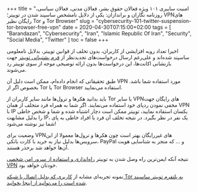 +++
title = "امنیت سایبری ۱۰۱ ویژه فعالان حقوق بشر، فعالان مدنی، فعالان سیاسی، روزنامه نگاران و براندازان: یکی از دلایل نامشخص ساسپند شدن در توییتر؛ VPNهای رایگان نظیر Tor و Tor Browser"
slug = "cybersecurity-101-twitter-suspension-tor-browser-free-vpn"
date = 2020-04-30T07:15:00+02:00
tags = [ "Barandazan", "Cybersecurity", "Iran", "Islamic Republic Of Iran", "Security", "Social Media", "Twitter" ]
toc = false
+++

اخیرا تعداد رو‌به افزایشی از کاربران، بدون تخلف از قوانین توییتر، بدلایل نامعلومی ساسپند شده‌اند و علی‌رغم ارسال درخواست‌های تجدیدنظر از [فرم پشتیبانی توییتر](https://help.twitter.com/forms) جهت بازنشانی اکانت‌ها، این درخواست‌ها بدون ارائه توضیحی موجه از سوی توییتر رد می‌شوند.

طبق تحقیقاتی که انجام داده‌ام، ممکن است دلیل آن VPN مورد استفاده شما باشد. بخصوص اگر از Tor یا Tor Browser استفاده می‌نمایید.

باید بدانید هکرها و ترول‌ها مانند سایر کاربران از Tor یا سایر VPNهای رایگان جهت مخفی نمودن ردپای خود استفاده می‌نمایند. اگر شما به همراه فرد متخلف از همان VPN با IP یکسان استفاده نمایید، توییتر ممکن است دچار اشتباه شده و شما و شخص خاطی را بدلیل مشابهت IP، یک نفر در نظر بگیرد. در نتیجه تخلف آن فرد یا افراد خاطی به پای شما نیز نوشته می‌شود!

وضعیت برای VPNهای غیررایگان بهتر است چون هکرها و ترول‌ها معمولا از این سرویس‌ها بدلیل نیاز به خرید با کارت بانکی، PayPal و ... که منجر به شناسایی هویت‌ آن‌ها خواهد شد برحذر هستند.

نتیجه آنکه ایمن‌ترین راه وصل شدن به توییتر [راه‌اندازی و استفاده از سرور امن شخصی VPN](/blog/cybersecurity-101-secure-shadowsocksr-freebsd-vpn-server/) خودتان خواهد بود.

نمونه تجربه‌ای مشابه از [کاربری که بدلیل اتصال با شبکه Tor به پلتفرم توییتر ساسپند شده است را می‌توانید از اینجا بخوانید](https://web.archive.org/web/20200430053328/https://medium.com/@nusenu/why-i-disappeared-from-twitter-8e9b48423d98).

<!--more-->
